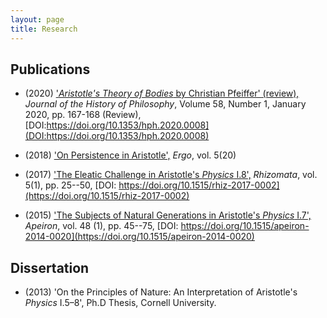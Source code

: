 ```yaml
---
layout: page
title: Research
---
```



## Publications ##

+ (2020) ['*Aristotle's Theory of Bodies* by Christian Pfeiffer' (review),](research/untitled.pdf) *Journal of the History of Philosophy*, Volume 58, Number 1, January 2020, pp. 167-168 (Review), [DOI:https://doi.org/10.1353/hph.2020.0008](DOI:https://doi.org/10.1353/hph.2020.0008)

+ (2018) ['On Persistence in Aristotle',](https://quod.lib.umich.edu/e/ergo/12405314.0005.020?view=text;rgn=main) *Ergo*, vol. 5(20)  

+ (2017) ['The Eleatic Challenge in Aristotle's *Physics* I.8',](research/eleatic.pdf) *Rhizomata*, vol. 5(1), pp. 25--50, [DOI: https://doi.org/10.1515/rhiz-2017-0002](https://doi.org/10.1515/rhiz-2017-0002)

+ (2015) ['The Subjects of Natural Generations in Aristotle's *Physics* I.7',](research/subjects.pdf) *Apeiron*, vol. 48 (1), pp. 45--75, [DOI: https://doi.org/10.1515/apeiron-2014-0020](https://doi.org/10.1515/apeiron-2014-0020) 




## Dissertation ##

+ (2013) 'On the Principles of Nature: An Interpretation of Aristotle's *Physics* I.5–8', Ph.D Thesis, Cornell University.
 
